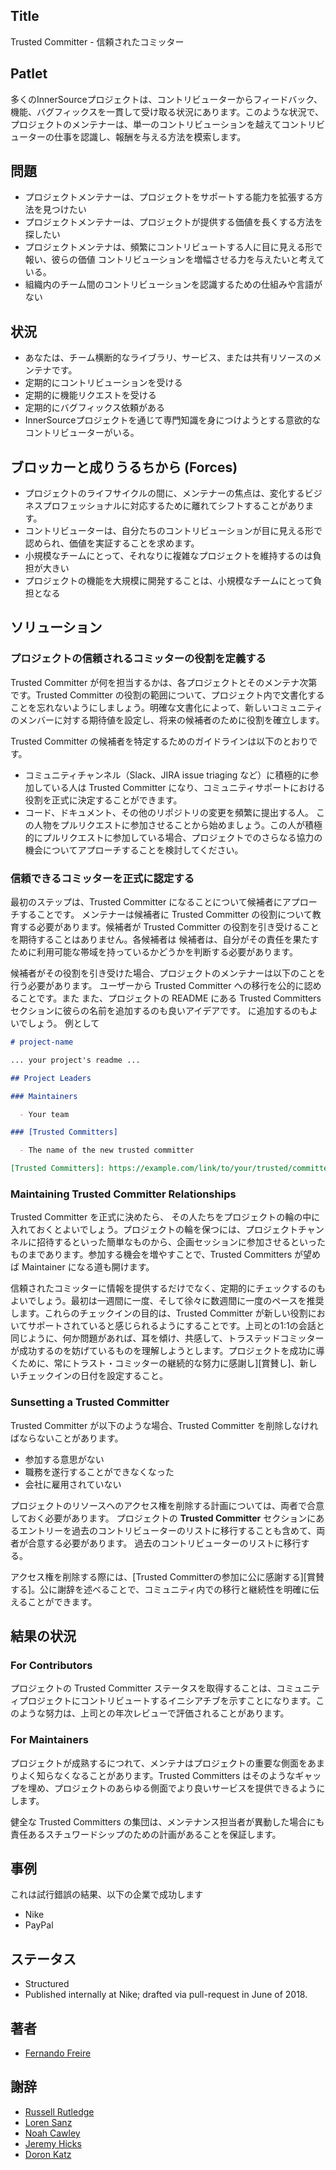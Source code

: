 ## Title

Trusted Committer - 信頼されたコミッター

## Patlet

多くのInnerSourceプロジェクトは、コントリビューターからフィードバック、機能、バグフィックスを一貫して受け取る状況にあります。このような状況で、プロジェクトのメンテナーは、単一のコントリビューションを越えてコントリビューターの仕事を認識し、報酬を与える方法を模索します。

## 問題

- プロジェクトメンテナーは、プロジェクトをサポートする能力を拡張する方法を見つけたい
- プロジェクトメンテナーは、プロジェクトが提供する価値を長くする方法を探したい
- プロジェクトメンテナは、頻繁にコントリビュートする人に目に見える形で報い、彼らの価値 コントリビューションを増幅させる力を与えたいと考えている。
- 組織内のチーム間のコントリビューションを認識するための仕組みや言語がない

## 状況

- あなたは、チーム横断的なライブラリ、サービス、または共有リソースのメンテナです。
- 定期的にコントリビューションを受ける
- 定期的に機能リクエストを受ける
- 定期的にバグフィックス依頼がある
- InnerSourceプロジェクトを通じて専門知識を身につけようとする意欲的なコントリビューターがいる。

## ブロッカーと成りうるちから (Forces)

- プロジェクトのライフサイクルの間に、メンテナーの焦点は、変化するビジネスプロフェッショナルに対応するために離れてシフトすることがあります。
- コントリビューターは、自分たちのコントリビューションが目に見える形で認められ、価値を実証することを求めます。
- 小規模なチームにとって、それなりに複雑なプロジェクトを維持するのは負担が大きい
- プロジェクトの機能を大規模に開発することは、小規模なチームにとって負担となる

## ソリューション

### プロジェクトの信頼されるコミッターの役割を定義する

Trusted Committer が何を担当するかは、各プロジェクトとそのメンテナ次第です。Trusted Committer の役割の範囲について、プロジェクト内で文書化することを忘れないようにしましょう。明確な文書化によって、新しいコミュニティのメンバーに対する期待値を設定し、将来の候補者のために役割を確立します。

Trusted Committer の候補者を特定するためのガイドラインは以下のとおりです。

* コミュニティチャンネル（Slack、JIRA issue triaging など）に積極的に参加している人は Trusted Committer になり、コミュニティサポートにおける役割を正式に決定することができます。
* コード、ドキュメント、その他のリポジトリの変更を頻繁に提出する人。 この人物をプルリクエストに参加させることから始めましょう。この人が積極的にプルリクエストに参加している場合、プロジェクトでのさらなる協力の機会についてアプローチすることを検討してください。

### 信頼できるコミッターを正式に認定する

最初のステップは、Trusted Committer になることについて候補者にアプローチすることです。
メンテナーは候補者に Trusted Committer の役割について教育する必要があります。候補者が Trusted Committer の役割を引き受けることを期待することはありません。各候補者は
候補者は、自分がその責任を果たすために利用可能な帯域を持っているかどうかを判断する必要があります。

候補者がその役割を引き受けた場合、プロジェクトのメンテナーは以下のことを行う必要があります。
ユーザーから Trusted Committer への移行を公的に認めることです。また
また、プロジェクトの README にある Trusted Committers セクションに彼らの名前を追加するのも良いアイデアです。
に追加するのもよいでしょう。 例として

```markdown
# project-name

... your project's readme ...

## Project Leaders

### Maintainers

  - Your team

### [Trusted Committers]

  - The name of the new trusted committer

[Trusted Committers]: https://example.com/link/to/your/trusted/committer/documentation.md
```

### Maintaining Trusted Committer Relationships

Trusted Committer を正式に決めたら、 その人たちをプロジェクトの輪の中に入れておくとよいでしょう。プロジェクトの輪を保つには、プロジェクトチャンネルに招待するといった簡単なものから、企画セッションに参加させるといったものまであります。参加する機会を増やすことで、Trusted Committers が望めば Maintainer になる道も開けます。

信頼されたコミッターに情報を提供するだけでなく、定期的にチェックするのもよいでしょう。最初は一週間に一度、そして徐々に数週間に一度のペースを推奨します。これらのチェックインの目的は、Trusted Committer が新しい役割においてサポートされていると感じられるようにすることです。上司との1:1の会話と同じように、何か問題があれば、耳を傾け、共感して、トラステッドコミッターが成功するのを妨げているものを理解しようとします。プロジェクトを成功に導くために、常にトラスト・コミッターの継続的な努力に感謝し][賞賛し]、新しいチェックインの日付を設定すること。

### Sunsetting a Trusted Committer

Trusted Committer が以下のような場合、Trusted Committer を削除しなければならないことがあります。

* 参加する意思がない
* 職務を遂行することができなくなった
* 会社に雇用されていない

プロジェクトのリソースへのアクセス権を削除する計画については、両者で合意しておく必要があります。
プロジェクトの **Trusted Committer** セクションにあるエントリーを過去のコントリビューターのリストに移行することも含めて、両者が合意する必要があります。
過去のコントリビューターのリストに移行する。

アクセス権を削除する際には、[Trusted Committerの参加に公に感謝する][賞賛する]。公に謝辞を述べることで、コミュニティ内での移行と継続性を明確に伝えることができます。

## 結果の状況

### For Contributors

プロジェクトの Trusted Committer ステータスを取得することは、コミュニティプロジェクトにコントリビュートするイニシアチブを示すことになります。このような努力は、上司との年次レビューで評価されることがあります。

### For Maintainers

プロジェクトが成熟するにつれて、メンテナはプロジェクトの重要な側面をあまりよく知らなくなることがあります。Trusted Committers はそのようなギャップを埋め、プロジェクトのあらゆる側面でより良いサービスを提供できるようにします。

健全な Trusted Committers の集団は、メンテナンス担当者が異動した場合にも責任あるスチュワードシップのための計画があることを保証します。

## 事例

これは試行錯誤の結果、以下の企業で成功します

- Nike
- PayPal

## ステータス

- Structured
- Published internally at Nike; drafted via pull-request in June of 2018.

## 著者

- [Fernando Freire]

## 謝辞

- [Russell Rutledge]
- [Loren Sanz]
- [Noah Cawley]
- [Jeremy Hicks]
- [Doron Katz]

[Doron Katz]: https://github.com/doronkatz
[Russell Rutledge]: https://github.com/rrrutledge
[Loren Sanz]: https://github.com/mrsanz
[Jeremy Hicks]: https://github.com/greatestusername
[Noah Cawley]: https://github.com/utanapishtim
[praise]: ./praise-participants.md
[Fernando Freire]: https://github.com/dogonthehorizon
